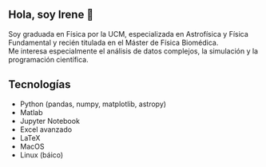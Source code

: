 ## Hola, soy Irene 👋

Soy graduada en Física por la UCM, especializada en Astrofísica y Física Fundamental y recién titulada en el Máster de Física Biomédica.  
Me interesa especialmente el análisis de datos complejos, la simulación y la programación científica.  

## Tecnologías
- Python (pandas, numpy, matplotlib, astropy)
- Matlab
- Jupyter Notebook
- Excel avanzado
- LaTeX
- MacOS
- Linux (báico)

